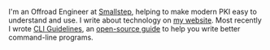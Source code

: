 I'm an Offroad Engineer at [Smallstep](https://smallstep.com), helping to make modern PKI easy to understand and use.
I write about technology on [my website](https://tashian.com). Most recently I wrote [CLI Guidelines](https://clig.dev/), an [open-source guide](https://github.com/cli-guidelines/cli-guidelines) to help you write better command-line programs.
